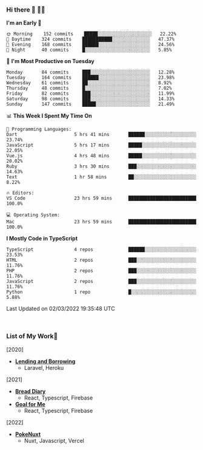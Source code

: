 ### Hi there 👋 🧑‍💻



<!--START_SECTION:waka-->
**I'm an Early 🐤** 

```text
🌞 Morning    152 commits    █████░░░░░░░░░░░░░░░░░░░░   22.22% 
🌆 Daytime    324 commits    ███████████░░░░░░░░░░░░░░   47.37% 
🌃 Evening    168 commits    ██████░░░░░░░░░░░░░░░░░░░   24.56% 
🌙 Night      40 commits     █░░░░░░░░░░░░░░░░░░░░░░░░   5.85%

```
📅 **I'm Most Productive on Tuesday** 

```text
Monday       84 commits     ███░░░░░░░░░░░░░░░░░░░░░░   12.28% 
Tuesday      164 commits    ██████░░░░░░░░░░░░░░░░░░░   23.98% 
Wednesday    61 commits     ██░░░░░░░░░░░░░░░░░░░░░░░   8.92% 
Thursday     48 commits     █░░░░░░░░░░░░░░░░░░░░░░░░   7.02% 
Friday       82 commits     ███░░░░░░░░░░░░░░░░░░░░░░   11.99% 
Saturday     98 commits     ███░░░░░░░░░░░░░░░░░░░░░░   14.33% 
Sunday       147 commits    █████░░░░░░░░░░░░░░░░░░░░   21.49%

```


📊 **This Week I Spent My Time On** 

```text
💬 Programming Languages: 
Dart                     5 hrs 41 mins       ██████░░░░░░░░░░░░░░░░░░░   23.74% 
JavaScript               5 hrs 17 mins       █████░░░░░░░░░░░░░░░░░░░░   22.05% 
Vue.js                   4 hrs 48 mins       █████░░░░░░░░░░░░░░░░░░░░   20.02% 
Ruby                     3 hrs 30 mins       ███░░░░░░░░░░░░░░░░░░░░░░   14.63% 
Text                     1 hr 58 mins        ██░░░░░░░░░░░░░░░░░░░░░░░   8.22%

🔥 Editors: 
VS Code                  23 hrs 59 mins      █████████████████████████   100.0%

💻 Operating System: 
Mac                      23 hrs 59 mins      █████████████████████████   100.0%

```

**I Mostly Code in TypeScript** 

```text
TypeScript               4 repos             ██████░░░░░░░░░░░░░░░░░░░   23.53% 
HTML                     2 repos             ███░░░░░░░░░░░░░░░░░░░░░░   11.76% 
PHP                      2 repos             ███░░░░░░░░░░░░░░░░░░░░░░   11.76% 
JavaScript               2 repos             ███░░░░░░░░░░░░░░░░░░░░░░   11.76% 
Python                   1 repo              █░░░░░░░░░░░░░░░░░░░░░░░░   5.88%

```



 Last Updated on 02/03/2022 19:35:48 UTC
<!--END_SECTION:waka-->


<br />

### List of My Work🚀
[2020]
- [**Lending and Borrowing**](https://lending-and-borrowing.herokuapp.com/)
  - Laravel, Heroku

[2021]
- [**Bread Diary**](https://bread-diary-web.web.app/)
  - React, Typescript, Firebase
- [**Goal for Me**](https://goal-for-me.web.app/)
  - React, Typescript, Firebase

[2022]
- [**PokeNuxt**](https://pokenuxt.vercel.app/)
  - Nuxt, Javascript, Vercel

